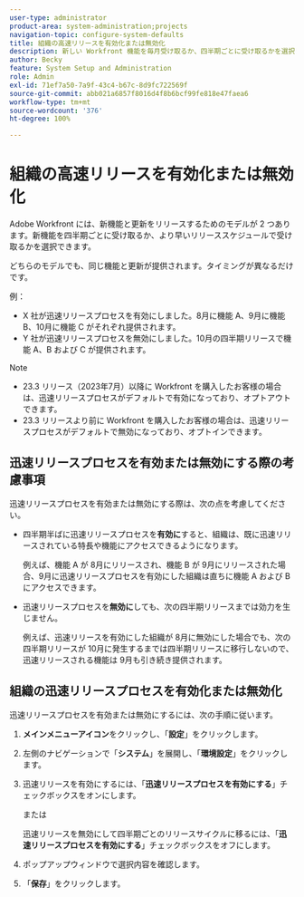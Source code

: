 ```yaml
---
user-type: administrator
product-area: system-administration;projects
navigation-topic: configure-system-defaults
title: 組織の高速リリースを有効化または無効化
description: 新しい Workfront 機能を毎月受け取るか、四半期ごとに受け取るかを選択できます。
author: Becky
feature: System Setup and Administration
role: Admin
exl-id: 71ef7a50-7a9f-43c4-b67c-8d9fc722569f
source-git-commit: abb021a6857f8016d4f8b6bcf99fe818e47faea6
workflow-type: tm+mt
source-wordcount: '376'
ht-degree: 100%

---
```


# 組織の高速リリースを有効化または無効化

Adobe Workfront には、新機能と更新をリリースするためのモデルが 2 つあります。新機能を四半期ごとに受け取るか、より早いリリーススケジュールで受け取るかを選択できます。

どちらのモデルでも、同じ機能と更新が提供されます。タイミングが異なるだけです。

例：

* X 社が迅速リリースプロセスを有効にしました。8月に機能 A、9月に機能 B、10月に機能 C がそれぞれ提供されます。
* Y 社が迅速リリースプロセスを無効にしました。10月の四半期リリースで機能 A、B および C が提供されます。

>[!NOTE]
>
>* 23.3 リリース（2023年7月）以降に Workfront を購入したお客様の場合は、迅速リリースプロセスがデフォルトで有効になっており、オプトアウトできます。
>* 23.3 リリースより前に Workfront を購入したお客様の場合は、迅速リリースプロセスがデフォルトで無効になっており、オプトインできます。

## 迅速リリースプロセスを有効または無効にする際の考慮事項

迅速リリースプロセスを有効または無効にする際は、次の点を考慮してください。

* 四半期半ばに迅速リリースプロセスを&#x200B;**有効に**&#x200B;すると、組織は、既に迅速リリースされている特長や機能にアクセスできるようになります。

  例えば、機能 A が 8月にリリースされ、機能 B が 9月にリリースされた場合、9月に迅速リリースプロセスを有効にした組織は直ちに機能 A および B にアクセスできます。

* 迅速リリースプロセスを&#x200B;**無効に**&#x200B;しても、次の四半期リリースまでは効力を生じません。

  例えば、迅速リリースを有効にした組織が 8月に無効にした場合でも、次の四半期リリースが 10月に発生するまでは四半期リリースに移行しないので、迅速リリースされる機能は 9月も引き続き提供されます。

## 組織の迅速リリースプロセスを有効化または無効化

迅速リリースプロセスを有効または無効にするには、次の手順に従います。

1. **メインメニューアイコン**&#x200B;をクリックし、「**設定**」をクリックします。
1. 左側のナビゲーションで「**システム**」を展開し、「**環境設定**」をクリックします。
1. 迅速リリースを有効にするには、「**迅速リリースプロセスを有効にする**」チェックボックスをオンにします。

   または

   迅速リリースを無効にして四半期ごとのリリースサイクルに移るには、「**迅速リリースプロセスを有効にする**」チェックボックスをオフにします。

1. ポップアップウィンドウで選択内容を確認します。
1. 「**保存**」をクリックします。
